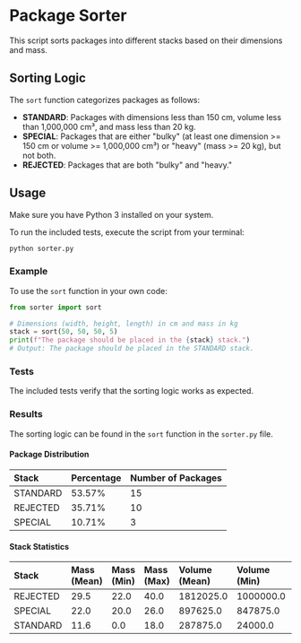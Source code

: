 # Package Sorter

This script sorts packages into different stacks based on their dimensions and mass.

## Sorting Logic

The `sort` function categorizes packages as follows:

- **STANDARD**: Packages with dimensions less than 150 cm, volume less than 1,000,000 cm³, and mass less than 20 kg.
- **SPECIAL**: Packages that are either "bulky" (at least one dimension >= 150 cm or volume >= 1,000,000 cm³) or "heavy" (mass >= 20 kg), but not both.
- **REJECTED**: Packages that are both "bulky" and "heavy."

## Usage

Make sure you have Python 3 installed on your system.

To run the included tests, execute the script from your terminal:

```bash
python sorter.py
```

### Example

To use the `sort` function in your own code:

```python
from sorter import sort

# Dimensions (width, height, length) in cm and mass in kg
stack = sort(50, 50, 50, 5)
print(f"The package should be placed in the {stack} stack.")
# Output: The package should be placed in the STANDARD stack.
```

### Tests

The included tests verify that the sorting logic works as expected.


### Results

The sorting logic can be found in the `sort` function in the `sorter.py` file.

#### Package Distribution

| Stack    | Percentage | Number of Packages |
|:---|:---|:---|
| STANDARD | 53.57%     | 15                 |
| REJECTED | 35.71%     | 10                 |
| SPECIAL  | 10.71%     | 3                  |

#### Stack Statistics

| Stack | Mass (Mean) | Mass (Min) | Mass (Max) | Volume (Mean) | Volume (Min) | Volume (Max) |
| :--- | :--- | :--- | :--- | :--- | :--- | :--- |
| REJECTED | 29.5 | 22.0 | 40.0 | 1812025.0 | 1000000.0 | 3375000.0 |
| SPECIAL | 22.0 | 20.0 | 26.0 | 897625.0 | 847875.0 | 990000.0 |
| STANDARD | 11.6 | 0.0 | 18.0 | 287875.0 | 24000.0 | 720000.0 |